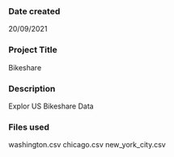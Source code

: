 ### Date created
20/09/2021

### Project Title
Bikeshare

### Description
Explor US Bikeshare Data

### Files used
washington.csv
chicago.csv
new_york_city.csv
